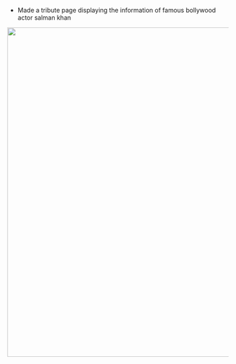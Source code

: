 
- <p>  Made a tribute page displaying the information of famous <span style="font-weight=bold; " > bollywood actor </span> salman khan </p> 

<p align = "center"> 
<img src="https://github.com/aqib-javed1119/aqib-javed1119/blob/main/Web%20development%20projects/Responsive%20Web%20design%20projects/Tribute%20page/src/img.png " width="750" height="750" />
